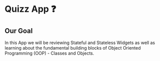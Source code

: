# Quizz App ❓

## Our Goal

In this App we will be reviewing Stateful and Stateless Widgets as well as learning about the fundamental building blocks of Object Oriented Programming (OOP) - Classes and Objects. 

